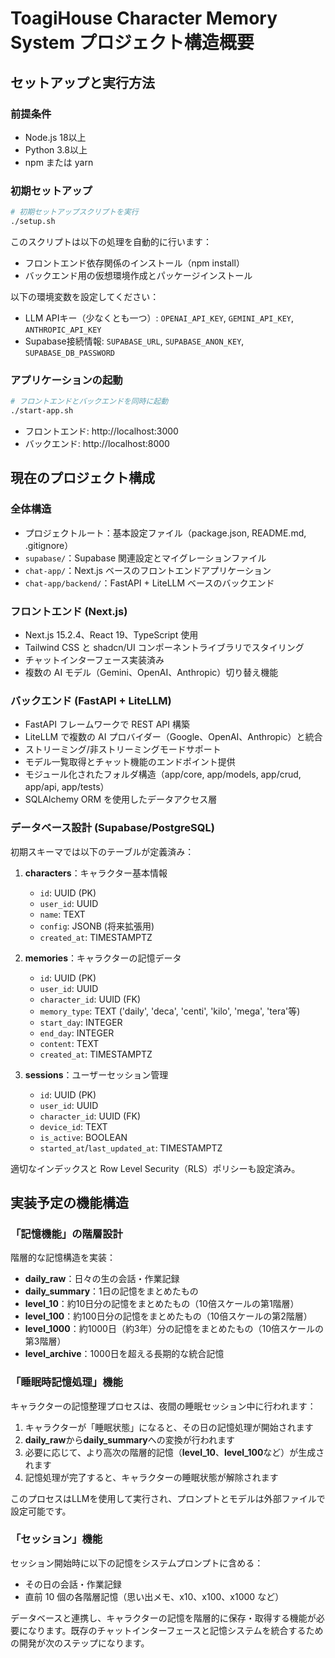# ToagiHouse Character Memory System プロジェクト構造概要

## セットアップと実行方法

### 前提条件
- Node.js 18以上
- Python 3.8以上
- npm または yarn

### 初期セットアップ

```bash
# 初期セットアップスクリプトを実行
./setup.sh
```

このスクリプトは以下の処理を自動的に行います：
- フロントエンド依存関係のインストール（npm install）
- バックエンド用の仮想環境作成とパッケージインストール

以下の環境変数を設定してください：
- LLM APIキー（少なくとも一つ）: `OPENAI_API_KEY`, `GEMINI_API_KEY`, `ANTHROPIC_API_KEY`
- Supabase接続情報: `SUPABASE_URL`, `SUPABASE_ANON_KEY`, `SUPABASE_DB_PASSWORD`

### アプリケーションの起動

```bash
# フロントエンドとバックエンドを同時に起動
./start-app.sh
```

- フロントエンド: http://localhost:3000
- バックエンド: http://localhost:8000

## 現在のプロジェクト構成

### 全体構造

- プロジェクトルート：基本設定ファイル（package.json, README.md, .gitignore）
- `supabase/`：Supabase 関連設定とマイグレーションファイル
- `chat-app/`：Next.js ベースのフロントエンドアプリケーション
- `chat-app/backend/`：FastAPI + LiteLLM ベースのバックエンド

### フロントエンド (Next.js)

- Next.js 15.2.4、React 19、TypeScript 使用
- Tailwind CSS と shadcn/UI コンポーネントライブラリでスタイリング
- チャットインターフェース実装済み
- 複数の AI モデル（Gemini、OpenAI、Anthropic）切り替え機能

### バックエンド (FastAPI + LiteLLM)

- FastAPI フレームワークで REST API 構築
- LiteLLM で複数の AI プロバイダー（Google、OpenAI、Anthropic）と統合
- ストリーミング/非ストリーミングモードサポート
- モデル一覧取得とチャット機能のエンドポイント提供
- モジュール化されたフォルダ構造（app/core, app/models, app/crud, app/api, app/tests）
- SQLAlchemy ORM を使用したデータアクセス層

### データベース設計 (Supabase/PostgreSQL)

初期スキーマでは以下のテーブルが定義済み：

1. **characters**：キャラクター基本情報

   - `id`: UUID (PK)
   - `user_id`: UUID
   - `name`: TEXT
   - `config`: JSONB (将来拡張用)
   - `created_at`: TIMESTAMPTZ

2. **memories**：キャラクターの記憶データ

   - `id`: UUID (PK)
   - `user_id`: UUID
   - `character_id`: UUID (FK)
   - `memory_type`: TEXT ('daily', 'deca', 'centi', 'kilo', 'mega', 'tera'等)
   - `start_day`: INTEGER
   - `end_day`: INTEGER
   - `content`: TEXT
   - `created_at`: TIMESTAMPTZ

3. **sessions**：ユーザーセッション管理
   - `id`: UUID (PK)
   - `user_id`: UUID
   - `character_id`: UUID (FK)
   - `device_id`: TEXT
   - `is_active`: BOOLEAN
   - `started_at`/`last_updated_at`: TIMESTAMPTZ

適切なインデックスと Row Level Security（RLS）ポリシーも設定済み。

## 実装予定の機能構造

### 「記憶機能」の階層設計

階層的な記憶構造を実装：

- **daily_raw**：日々の生の会話・作業記録
- **daily_summary**：1日の記憶をまとめたもの
- **level_10**：約10日分の記憶をまとめたもの（10倍スケールの第1階層）
- **level_100**：約100日分の記憶をまとめたもの（10倍スケールの第2階層）
- **level_1000**：約1000日（約3年）分の記憶をまとめたもの（10倍スケールの第3階層）
- **level_archive**：1000日を超える長期的な統合記憶

### 「睡眠時記憶処理」機能

キャラクターの記憶整理プロセスは、夜間の睡眠セッション中に行われます：

1. キャラクターが「睡眠状態」になると、その日の記憶処理が開始されます
2. **daily_raw**から**daily_summary**への変換が行われます
3. 必要に応じて、より高次の階層的記憶（**level_10**、**level_100**など）が生成されます
4. 記憶処理が完了すると、キャラクターの睡眠状態が解除されます

このプロセスはLLMを使用して実行され、プロンプトとモデルは外部ファイルで設定可能です。

### 「セッション」機能

セッション開始時に以下の記憶をシステムプロンプトに含める：

- その日の会話・作業記録
- 直前 10 個の各階層記憶（思い出メモ、x10、x100、x1000 など）

データベースと連携し、キャラクターの記憶を階層的に保存・取得する機能が必要になります。既存のチャットインターフェースと記憶システムを統合するための開発が次のステップになります。
